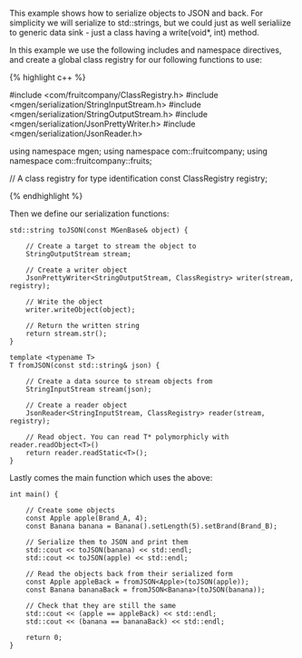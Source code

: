 ---
---

This example shows how to serialize objects to JSON and back. For simplicity we will serialize to std::strings, but we could just as well serialiize to generic data sink - just a class having a write(void*, int) method.

In this example we use the following includes and namespace directives, and create a global class registry for our following functions to use:

{% highlight c++ %}

#include <com/fruitcompany/ClassRegistry.h>
#include <mgen/serialization/StringInputStream.h>
#include <mgen/serialization/StringOutputStream.h>
#include <mgen/serialization/JsonPrettyWriter.h>
#include <mgen/serialization/JsonReader.h>

using namespace mgen;
using namespace com::fruitcompany;
using namespace com::fruitcompany::fruits;

// A class registry for type identification
const ClassRegistry registry;

{% endhighlight %}

Then we define our serialization functions:

    std::string toJSON(const MGenBase& object) {

        // Create a target to stream the object to
        StringOutputStream stream;

        // Create a writer object
        JsonPrettyWriter<StringOutputStream, ClassRegistry> writer(stream, registry);

        // Write the object
        writer.writeObject(object);

        // Return the written string
        return stream.str();
    }

    template <typename T>
    T fromJSON(const std::string& json) {

        // Create a data source to stream objects from
        StringInputStream stream(json);

        // Create a reader object
        JsonReader<StringInputStream, ClassRegistry> reader(stream, registry);

        // Read object. You can read T* polymorphicly with reader.readObject<T>()
        return reader.readStatic<T>();
    }


Lastly comes the main function which uses the above:

    int main() {

        // Create some objects
        const Apple apple(Brand_A, 4);
        const Banana banana = Banana().setLength(5).setBrand(Brand_B);

        // Serialize them to JSON and print them
        std::cout << toJSON(banana) << std::endl;
        std::cout << toJSON(apple) << std::endl;

        // Read the objects back from their serialized form
        const Apple appleBack = fromJSON<Apple>(toJSON(apple));
        const Banana bananaBack = fromJSON<Banana>(toJSON(banana));

        // Check that they are still the same
        std::cout << (apple == appleBack) << std::endl;
        std::cout << (banana == bananaBack) << std::endl;

        return 0;
    }
